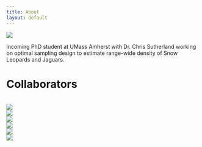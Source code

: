 ```yaml
---
title: About
layout: default
---
```


<div class="row content-row">
<div class="col-12 col-sm-4">
    <img src="{{ site.baseurl }}/images/ivy.png">
</div>
<div class="col-12 col-sm-8">
    <p>Incoming PhD student at UMass Amherst with Dr. Chris Sutherland working on optimal sampling design to estimate range-wide density of Snow Leopards and Jaguars.</p>
</div>
</div>
    
<h1>Collaborators</h1>
<br>
<div class="row justify-content-md-center">
    <div class="col-4">
        <img src="{{ site.baseurl }}/images/collabs/SDZ.png">
      </div>
    <div class="col-4">
        <img src="{{ site.baseurl }}/images/collabs/UMass.png">
      </div>
    <div class="col-4">
        <img src="{{ site.baseurl }}/images/collabs/CLO.png">
      </div>
    <div class="col-5">
        <img src="{{ site.baseurl }}/images/collabs/Cornell.png">
      </div>
    <div class="col-3">
        <img src="{{ site.baseurl }}/images/collabs/MassWildlife.png">
      </div>
    <div class="col-3">
        <img src="{{ site.baseurl }}/images/collabs/MassAudubon.png">
      </div>
</div>
